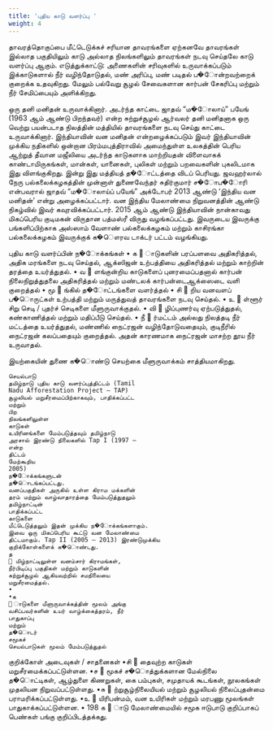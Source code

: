 ```yaml
---
title: 'புதிய காடு வளர்ப்பு '
weight: 4
---
```


தாவரத்தொகுப்பை மீட்டெடுக்கச் சரியான தாவரங்களை ஏற்கனவே தாவரங்கள் இல்லாத பகுதியிலும் காடு அல்லாத நிலங்களிலும் தாவரங்கள் நடவு செய்தலே காடு வளர்ப்பு ஆகும். எடுத்துக்காட்டு: அணைகளின் சரிவுகளில் உருவாக்கப்படும் இக்காடுகளால் நீர் வழிந்தோடுதல், மண் அரிப்பு, மண் படிதல் ப�ோன்றவற்றைக் குறைக்க உதவுகிறது. மேலும் பல்வேறு சூழல் சேவைகளான கார்பன் சேகரிப்பு மற்றும் நீர் சேமிப்பையும் அளிக்கிறது.

ஒரு தனி மனிதன் உருவாக்கினார். அடர்ந்த காட்டை ஜாதவ் “ம�ோலாய்” பயேங் (1963 ஆம் ஆண்டு பிறந்தவர்) என்ற சுற்றுச்சூழல் ஆர்வலர் தனி மனிதனாக ஒரு வெற்று பயன்படாத நிலத்தின் மத்தியில் தாவரங்களை நடவு செய்து காட்டை உருவாக்கினார். இந்தியாவின் வன மனிதன் என்றழைக்கப்படும் இவர் இந்தியாவின் முக்கிய நதிகளில் ஒன்றான பிரம்மபுத்திராவில் அமைந்துள்ள உலகத்தின் பெரிய ஆற்றுத் தீவான மஜீலியை அடர்ந்த காடுகளாக மாற்றியதன் விளைவாகக் காண்டாமிருகங்கள், மான்கள், யானைகள், புலிகள் மற்றும் பறவைகளின் புகலிடமாக இது விளங்குகிறது. இன்று இது மத்தியத் த�ோட்டத்தை விடப் பெரியது. ஜவஹர்லால் நேரு பல்கலைக்கழகத்தின் முன்னாள் துணைவேந்தர் சுதிர்குமார் ச�ோப�ோரி என்பவரால் ஜாதவ் “ம�ோலாய்ப் பயேங்” அக்டோபர் 2013 ஆண்டு ‘இந்திய வன மனிதன்’ என்று அழைக்கப்பட்டார். வன இந்திய மேலாண்மை நிறுவனத்தின் ஆண்டு நிகழ்வில் இவர் கவுரவிக்கப்பட்டார். 2015 ஆம் ஆண்டு இந்தியாவின் நான்காவது மிகப்பெரிய குடிமகன் விருதான பத்மஸ்ரீ விருது வழங்கப்பட்டது. இவருடைய இவருக்கு பங்களிப்பிற்காக அஸ்ஸாம் வேளாண் பல்கலைக்கழகம் மற்றும் காசிரங்கா பல்கலைக்கழகம் இவருக்குக் க�ௌரவ டாக்டர் பட்டம் வழங்கியது.


புதிய காடு வளர்ப்பின் ந�ோக்கங்கள்
• க
 ாடுகளின் பரப்பளவை அதிகரித்தல், அதிக
மரங்களை
நடவு
செய்தல்,
ஆக்ஸிஜன்
உற்பத்தியை அதிகரித்தல் மற்றும் காற்றின்
தரத்தை உயர்த்துதல்.
• வ
 ளங்குன்றிய காடுகளைப் புனரமைப்பதனால்
கார்பன் நிலைநிறுத்துதலை அதிகரித்தல் மற்றும்
மண்டலக்
கார்பன்டைஆக்ஸைடை
வளி
குறைத்தல்
• மூ
 ங்கில் த�ோட்டங்களை வளர்த்தல்
• சி
 றிய வனவளப் ப�ொருட்கள் உற்பத்தி மற்றும்
மருத்துவத் தாவரங்களை நடவு செய்தல்.
• உ
 ள்ளூர் சிறு செடி / புதர்ச் செடிகளை
மீளுருவாக்குதல்.
• வி
 ழிப்புணர்வு ஏற்படுத்துதல், கண்காணித்தல்
மற்றும் மதிப்பீடு செய்தல்.
• நீ
 ர்மட்டம் அல்லது நிலத்தடி நீர் மட்டத்தை
உயர்த்துதல்,
மண்ணில்
நைட்ரஜன்
வழிந்தோடுவதையும்,
குடிநீரில்
நைட்ரஜன்
கலப்பதையும் குறைத்தல். அதன் காரணமாக
நைட்ரஜன் மாசற்ற தூய நீர் உருவாதல்.

இயற்கையின் துணை க�ொண்டு செயற்கை
மீளுருவாக்கம் சாத்தியமாகிறது.

```
செயல்பாடு
தமிழ்நாடு புதிய காடு வளர்ப்புத்திட்டம் (Tamil
Nadu Afforestation Project – TAP)
சூழலியல் மறுசீரமைப்பிற்காகவும், பாதிக்கப்பட்ட
மற்றும்
பிற
நிலங்களிலுள்ள
காடுகள்
உயிரினங்களை மேம்படுத்தவும் தமிழ்நாடு
அரசால் இரண்டு நிலைகளில் Tap I (1997 –
என்ற
திட்டம்
மேற்கூறிய
2005)
ந�ோக்கங்களுடன்
த�ொடங்கப்பட்டது.
வனப்பகுதிகள் அருகில் உள்ள கிராம மக்களின்
தரம் மற்றும் வாழ்வாதாரத்தை மேம்படுத்துதலும்
தமிழ்நாட்டின்
பாதிக்கப்பட்ட
காடுகளை
மீட்டெடுத்தலும் இதன் முக்கிய ந�ோக்கங்களாகும்.
இவை ஒரு மிகப்பெரிய கூட்டு வன மேலாண்மை
திட்டமாகும். Tap II (2005 – 2013) இரண்டுமுக்கிய
குறிக்கோள்களைக் க�ொண்டது.
த
 மிழ்நாட்டிலுள்ள வனம்சார் கிராமங்கள்,
நீர்பிடிப்பு பகுதிகள் மற்றும் காடுகளின்
சுற்றுச்சூழல் ஆகியவற்றில் சமநிலையை
மறுசீரமைத்தல்.
•
•க
 ாடுகளை மீளுருவாக்கத்தின் மூலம் அங்கு
வசிப்பவர்களின் உயர் வாழ்க்கைத்தரம், நீர்
பாதுகாப்பு
மற்றும்
த�ொடர்
சமூகச்
செயல்பாடுகள் மூலம் மேம்படுத்துதல்
```

குறிக்கோள் அடைவுகள் / சாதனைகள்
•சி
 தைவுற்ற காடுகள் மறுசீரமைக்கப்பட்டுள்ளன.
•ச
 மூகச் ச�ொத்துக்களான மேல்நிலை த�ொட்டிகள்,
ஆழ்துளை கிணறுகள், கை பம்புகள், சமுதாயக்
கூடங்கள்,
நூலகங்கள்
முதலியன
நிறுவப்பட்டுள்ளது.
•சு
 ற்றுசூழ்நிலையியல்
மற்றும்
சூழலியல்
நிலைப்புதன்மை பராமரிக்கப்பட்டுள்ளது.
•உ
 யிரிபன்மம், வன உயிரிகள் மற்றும் மரபணு
மூலங்கள் பாதுகாக்கப்பட்டுள்ளன.
•
198
க
 ாடு மேலாண்மையில் சமூக ஈடுபாடு குறிப்பாகப்
பெண்கள் பங்கு குறிப்பிடத்தக்கது.